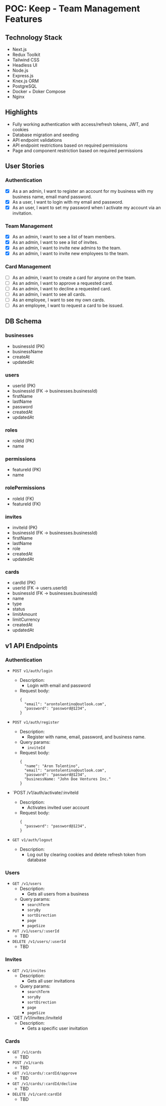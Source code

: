 # POC: Keep - Team Management Features

## Technology Stack

- Next.js
- Redux Toolkit
- Tailwind CSS
- Headless UI
- Node.js
- Express.js
- Knex.js ORM
- PostgreSQL
- Docker + Doker Compose
- Nginx

## Highlights

- Fully working authentication with access/refresh tokens, JWT, and cookies
- Database migration and seeding
- API endpoint validations
- API endpoint restrictions based on required permissions
- Page and component restriction based on required permissions

## User Stories

### Authentication

- [x] As a an admin, I want to register an account for my business with my business name, email mand password.
- [x] As a user, I want to login with my email and password.
- [x] As an user, I want to set my password when I activate my account via an invitation.

### Team Management

- [x] As an admin, I want to see a list of team members.
- [x] As an admin, I want to see a list of invites.
- [x] As an admin, I want to invite new admins to the team.
- [x] As an admin, I want to invite new employees to the team.

### Card Management

- [ ] As an admin, I want to create a card for anyone on the team.
- [ ] As an admin, I want to approve a requested card.
- [ ] As an admin, I want to decline a requested card.
- [ ] As an admin, I want to see all cards.
- [ ] As an employee, I want to see my own cards.
- [ ] As an employee, I want to request a card to be issued.

## DB Schema

### businesses

- businessId (PK)
- businessName
- createAt
- updatedAt

### users

- userId (PK)
- businessId (FK -> businesses.businessId)
- firstName
- lastName
- password
- createdAt
- updatedAt

### roles

- roleId (PK)
- name

### permissions

- featureId (PK)
- name

### rolePermissions

- roleId (FK)
- featureId (FK)

### invites

- inviteId (PK)
- businessId (FK -> businesses.businessId)
- firstName
- lastName
- role
- createdAt
- updatedAt

### cards

- cardId (PK)
- userId (FK -> users.userId)
- businessId (FK -> businesses.businessId)
- name
- type
- status
- limitAmount
- limitCurrency
- createdAt
- updatedAt

## v1 API Endpoints

### Authentication

- `POST v1/auth/login`
  - Description:
    - Login with email and password
  - Request body:
    ```
    {
      "email": "arontolentino@outlook.com",
      "password": "password@1234",
    }
    ```
- `POST v1/auth/register`
  - Description:
    - Register with name, email, password, and business name.
  - Query params:
    - `inviteId`
  - Request body:
    ```
    {
      "name": "Aron Tolentino",
      "email": "arontolentino@outlook.com",
      "password": "password@1234",
      "businessName: "John Doe Ventures Inc."
    }
    ```
    
- `POST /v1/auth/activate/:inviteId
  - Description:
    - Activates invited user account
  - Request body:
    ```
    {
      "password": "password@1234",
    }
    ```
  
- `GET v1/auth/logout`
  - Description:
    - Log out by clearing cookies and delete refresh token from database

### Users

- `GET /v1/users`
  - Description:
    - Gets all users from a business
  - Query params:
    - `searchTerm`
    - `soryBy`
    - `sortDirection`
    - `page`
    - `pageSize`
- `PUT /v1/users/:userId`
  - TBD
- `DELETE /v1/users/:userId`
  - TBD

### Invites

- `GET /v1/invites`
  - Description:
    - Gets all user invitations
  - Query params:
    - `searchTerm`
    - `soryBy`
    - `sortDirection`
    - `page`
    - `pageSize`
- `GET /v1/invites:/inviteId
  - Description:
    - Gets a specific user invitation

### Cards

- `GET /v1/cards`
  - TBD
- `POST /v1/cards`
  - TBD
- `GET /v1/cards/:cardId/approve`
  - TBD
- `GET /v1/cards/:cardId/decline`
  - TBD
- `DELETE /v1/card:cardId`
  - TBD
